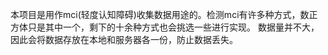 本项目是用作mci(轻度认知障碍)收集数据用途的。检测mci有许多种方式，数正方体只是其中一个，剩下的十余种方式也会挑选一些进行实现。
数据量并不大，因此会将数据存放在本地和服务器各一份，防止数据丢失。